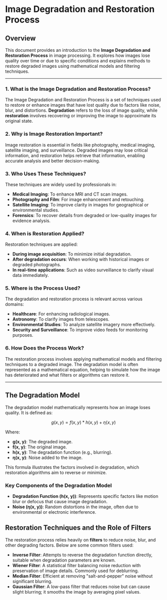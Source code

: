 # Image Degradation and Restoration Process

## Overview
This document provides an introduction to the **Image Degradation and Restoration Process** in image processing. It explores how images lose quality over time or due to specific conditions and explains methods to restore degraded images using mathematical models and filtering techniques.

---

### 1. What is the Image Degradation and Restoration Process?
The Image Degradation and Restoration Process is a set of techniques used to restore or enhance images that have lost quality due to factors like noise, blur, and distortions. **Degradation** refers to the loss of image quality, while **restoration** involves recovering or improving the image to approximate its original state.

### 2. Why is Image Restoration Important?
Image restoration is essential in fields like photography, medical imaging, satellite imaging, and surveillance. Degraded images may lose critical information, and restoration helps retrieve that information, enabling accurate analysis and better decision-making.

### 3. Who Uses These Techniques?
These techniques are widely used by professionals in:
- **Medical Imaging**: To enhance MRI and CT scan images.
- **Photography and Film**: For image enhancement and retouching.
- **Satellite Imaging**: To improve clarity in images for geographical or environmental studies.
- **Forensics**: To recover details from degraded or low-quality images for evidence analysis.

### 4. When is Restoration Applied?
Restoration techniques are applied:
- **During image acquisition**: To minimize initial degradation.
- **After degradation occurs**: When working with historical images or degraded photographs.
- **In real-time applications**: Such as video surveillance to clarify visual data immediately.

### 5. Where is the Process Used?
The degradation and restoration process is relevant across various domains:
- **Healthcare**: For enhancing radiological images.
- **Astronomy**: To clarify images from telescopes.
- **Environmental Studies**: To analyze satellite imagery more effectively.
- **Security and Surveillance**: To improve video feeds for monitoring purposes.

### 6. How Does the Process Work?
The restoration process involves applying mathematical models and filtering techniques to a degraded image. The degradation model is often represented as a mathematical equation, helping to simulate how the image has deteriorated and what filters or algorithms can restore it.

---

## The Degradation Model
The degradation model mathematically represents how an image loses quality. It is defined as:

```math
g(x, y) = f(x, y) * h(x, y) + η(x, y)
```


Where:
- **g(x, y)**: The degraded image.
- **f(x, y)**: The original image.
- **h(x, y)**: The degradation function (e.g., blurring).
- **η(x, y)**: Noise added to the image.

This formula illustrates the factors involved in degradation, which restoration algorithms aim to reverse or minimize.

### Key Components of the Degradation Model
- **Degradation Function (h(x, y))**: Represents specific factors like motion blur or defocus that cause image degradation.
- **Noise (η(x, y))**: Random distortions in the image, often due to environmental or electronic interference.

## Restoration Techniques and the Role of Filters
The restoration process relies heavily on **filters** to reduce noise, blur, and other degrading factors. Below are some common filters used:

- **Inverse Filter**: Attempts to reverse the degradation function directly, suitable when degradation parameters are known.
- **Wiener Filter**: A statistical filter balancing noise reduction with preservation of image details. Commonly used for deblurring.
- **Median Filter**: Efficient at removing "salt-and-pepper" noise without significant blurring.
- **Gaussian Filter**: A low-pass filter that reduces noise but can cause slight blurring; it smooths the image by averaging pixel values.
